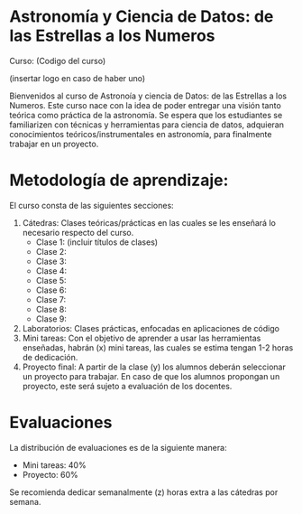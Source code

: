 # Astronomía y Ciencia de Datos: de las Estrellas a los Numeros

Curso: (Codigo del curso)

(insertar logo en caso de haber uno)

Bienvenidos al curso de Astronoía y ciencia de Datos: de las Estrellas a los Numeros. Este curso nace con la idea de poder entregar una visión tanto teórica como práctica de la astronomía. Se espera que los estudiantes se familiarizen con técnicas y herramientas para ciencia de datos, adquieran conocimientos teóricos/instrumentales en astronomía, para finalmente trabajar en un proyecto.

Metodología de aprendizaje:
===========================

El curso consta de las siguientes secciones:

1. Cátedras: Clases teóricas/prácticas en las cuales se les enseñará lo necesario respecto del curso.
   - Clase 1: (incluir títulos de clases)
   - Clase 2:
   - Clase 3:
   - Clase 4:
   - Clase 5:
   - Clase 6:
   - Clase 7:
   - Clase 8:
   - Clase 9:
2. Laboratorios: Clases prácticas, enfocadas en aplicaciones de código
3. Mini tareas: Con el objetivo de aprender a usar las herramientas enseñadas, habrán (x) mini tareas, las cuales se estima tengan 1-2 horas de dedicación.
4. Proyecto final: A partir de la clase (y) los alumnos deberán seleccionar un proyecto para trabajar. En caso de que los alumnos propongan un proyecto, este será sujeto a evaluación de los docentes.

Evaluaciones
============

La distribución de evaluaciones es de la siguiente manera:
   - Mini tareas: 40%
   - Proyecto: 60%

Se recomienda dedicar semanalmente (z) horas extra a las cátedras por semana.
